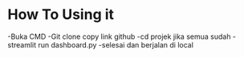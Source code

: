 # How To Using it
-Buka CMD
-Git clone copy link github
-cd projek
jika semua sudah
-streamlit run dashboard.py
-selesai dan berjalan di local
